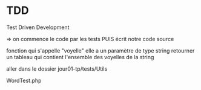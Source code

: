 # TDD

Test Driven Development

=> on commence le code par les tests PUIS écrit notre code source 

fonction qui s'appelle "voyelle"
elle a un paramètre de type string 
retourner un tableau qui contient l'ensemble des voyelles de la string 

aller dans le dossier jour01-tp/tests/Utils

WordTest.php
